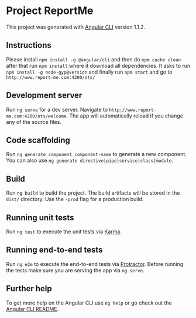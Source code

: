 # Project ReportMe

This project was generated with [Angular CLI](https://github.com/angular/angular-cli) version 1.1.2.

## Instructions

Please install `npm install -g @angular/cli` and then do `npm cache clean` after that run `npm install` where it download all dependencies. It asks to run `npm install -g node-gyp@version` and finally run `npm start` and go to `http://www.report-me.com:4200/ots/`

## Development server

Run `ng serve` for a dev server. Navigate to `http://www.report-me.com:4200/ots/welcome`. The app will automatically reload if you change any of the source files.

## Code scaffolding

Run `ng generate component component-name` to generate a new component. You can also use `ng generate directive|pipe|service|class|module`.

## Build

Run `ng build` to build the project. The build artifacts will be stored in the `dist/` directory. Use the `-prod` flag for a production build.

## Running unit tests

Run `ng test` to execute the unit tests via [Karma](https://karma-runner.github.io).

## Running end-to-end tests

Run `ng e2e` to execute the end-to-end tests via [Protractor](http://www.protractortest.org/).
Before running the tests make sure you are serving the app via `ng serve`.

## Further help

To get more help on the Angular CLI use `ng help` or go check out the [Angular CLI README](https://github.com/angular/angular-cli/blob/master/README.md).
